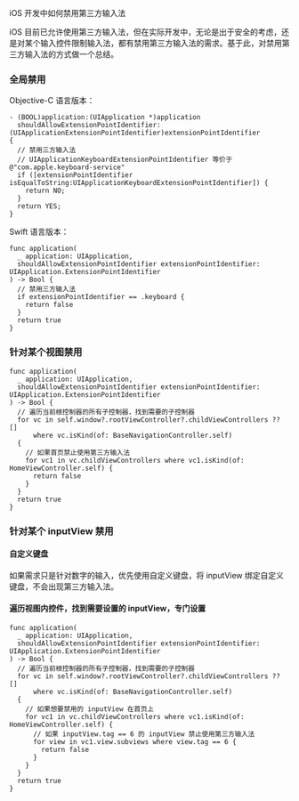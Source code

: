 iOS 开发中如何禁用第三方输入法

iOS 目前已允许使用第三方输入法，但在实际开发中，无论是出于安全的考虑，还是对某个输入控件限制输入法，都有禁用第三方输入法的需求。基于此，对禁用第三方输入法的方式做一个总结。
### 全局禁用

Objective-C 语言版本：
```
- (BOOL)application:(UIApplication *)application
  shouldAllowExtensionPointIdentifier:(UIApplicationExtensionPointIdentifier)extensionPointIdentifier
{
  // 禁用三方输入法
  // UIApplicationKeyboardExtensionPointIdentifier 等价于 @"com.apple.keyboard-service"
  if ([extensionPointIdentifier isEqualToString:UIApplicationKeyboardExtensionPointIdentifier]) {
    return NO;
  }
  return YES;
}
```

Swift 语言版本：
```
func application(
  _ application: UIApplication,
  shouldAllowExtensionPointIdentifier extensionPointIdentifier: UIApplication.ExtensionPointIdentifier
) -> Bool {
  // 禁用三方输入法
  if extensionPointIdentifier == .keyboard {
    return false
  }
  return true
}
```

### 针对某个视图禁用

```
func application(
  _ application: UIApplication, 
  shouldAllowExtensionPointIdentifier extensionPointIdentifier: UIApplication.ExtensionPointIdentifier
) -> Bool {
  // 遍历当前根控制器的所有子控制器，找到需要的子控制器
  for vc in self.window?.rootViewController?.childViewControllers ?? []
      where vc.isKind(of: BaseNavigationController.self)
  {
    // 如果首页禁止使用第三方输入法
    for vc1 in vc.childViewControllers where vc1.isKind(of: HomeViewController.self) {
      return false
    }
  }
  return true
}
```

### 针对某个 inputView 禁用

#### 自定义键盘
如果需求只是针对数字的输入，优先使用自定义键盘，将 inputView 绑定自定义键盘，不会出现第三方输入法。

#### 遍历视图内控件，找到需要设置的 inputView，专门设置
```
func application(
  _ application: UIApplication, 
  shouldAllowExtensionPointIdentifier extensionPointIdentifier: UIApplication.ExtensionPointIdentifier
) -> Bool {
  // 遍历当前根控制器的所有子控制器，找到需要的子控制器
  for vc in self.window?.rootViewController?.childViewControllers ?? []
      where vc.isKind(of: BaseNavigationController.self)
  {
    // 如果想要禁用的 inputView 在首页上
    for vc1 in vc.childViewControllers where vc1.isKind(of: HomeViewController.self) {
      // 如果 inputView.tag == 6 的 inputView 禁止使用第三方输入法
      for view in vc1.view.subviews where view.tag == 6 {
        return false
      }
    }
  }
  return true
}
```
